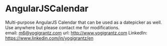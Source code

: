 # AngularJSCalendar
Multi-purpose AngularJS Calendar that can be used as a datepicker as well.
Use anywhere but please contact me for modifications.  
email: m6@yogigrantz.com
url: http://www.yogigrantz.com
LinkedIn: https://www.linkedin.com/in/yogigrantz/en 

